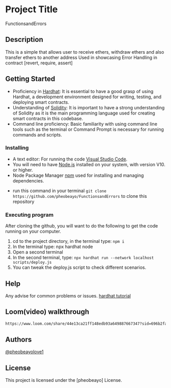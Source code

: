 # Project Title
FunctionsandErrors

## Description

This is a simple that allows user to receive ethers, withdraw ethers and also transfer ethers to another address
Used in showcasing Error Handling in contract [revert, require, assert]

## Getting Started
- Proficiency in [Hardhat](https://hardhat.org/): It is essential to have a good grasp of using Hardhat, a development environment designed for writing, testing, and deploying smart contracts. 
- Understanding of [Solidity](https://soliditylang.org/): It is important to have a strong understanding of Solidity as it is the main programming language used for creating smart contracts in this codebase.
- Command line proficiency: Basic familiarity with using command line tools such as the terminal or Command Prompt is necessary for running commands and scripts.

### Installing
- A text editor: For running the code [Visual Studio Code](https://code.visualstudio.com/).
- You will need to have [Node.js](https://nodejs.org/en) installed on your system, with version V10. or higher.
- Node Package Manager [npm](https://docs.npmjs.com/downloading-and-installing-node-js-and-npm) used for installing and managing dependencies.
* run this command in your terminal `git clone https://github.com/pheobeayo/FunctionsandErrors` to clone this repository

### Executing program

After cloning the github, you will want to do the following to get the code running on your computer.
 1. cd to the project directory, in the terminal type: `npm i`
 2. In the terminal type: npx hardhat node
 3. Open a second terminal
 4. In the second terminal, type: `npx hardhat run --network localhost scripts/deploy.js`
 5. You can tweak the deploy.js script to check different scenarios.

## Help

Any advise for common problems or issues.
[hardhat tutorial](https://hardhat.org/tutorial)

## Loom(video) walkthrough
```bash
https://www.loom.com/share/44e13ca21ff148edb93a649887667347?sid=696b2fa1-7e56-4167-b900-eb10f519a92b
```


## Authors
  [@pheobeayolove1](https://x.com/pheobeayolove1)

## License

This project is licensed under the [pheobeayo] License.